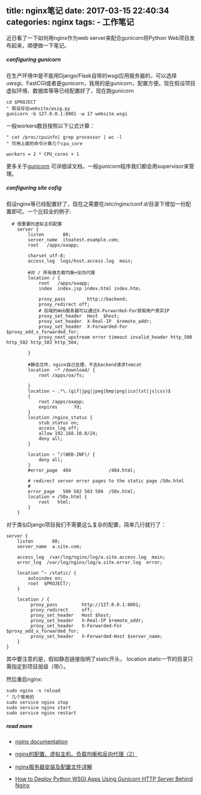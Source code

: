 title: nginx笔记
date: 2017-03-15 22:40:34
categories: nginx
tags:
    - 工作笔记
---

近日看了一下如何用nginx作为web server来配合gunicorn将Python Web项目发布起来，顺便做一下笔记。

##### configuring gunicorn

在生产环境中是不能用Django/Flask自带的wsgi应用服务器的，可以选择uwsgi、FastCGI或者是gunicorn，我用的是gunicorn，配置方便。现在假设项目虚拟环境、数据库等等已经配置好了，现在跑gunicorn

```
cd $PROJECT
" 假设存在website/wsig.py
gunicorn -b 127.0.0.1:8001 -w 17 website.wsgi
```

一般workers数目按照以下公式计算：

```
" cat /proc/cpuinfo| grep processor | wc -l
" 可用上面的命令计算几个cpu_core

workers = 2 * CPU_cores + 1
```

更多关于[gunicorn](http://gunicorn.org/#docs) 可详细读文档，一般gunicorn程序我们都会用supervisor来管理。

<!--more-->

##### configuring site cofig

假设nginx等已经配置好了，现在之需要在/etc/nginx/conf.d/目录下增加一份配置即可。一个比较全的例子:

```
  # 很重要的虚拟主机配置
    server {
        listen       80;
        server_name  itoatest.example.com;
        root   /apps/oaapp;

        charset utf-8;
        access_log  logs/host.access.log  main;

        #对 / 所有做负载均衡+反向代理
        location / {
            root   /apps/oaapp;
            index  index.jsp index.html index.htm;

            proxy_pass        http://backend;  
            proxy_redirect off;
            # 后端的Web服务器可以通过X-Forwarded-For获取用户真实IP
            proxy_set_header  Host  $host;
            proxy_set_header  X-Real-IP  $remote_addr;  
            proxy_set_header  X-Forwarded-For  $proxy_add_x_forwarded_for;
            proxy_next_upstream error timeout invalid_header http_500 http_502 http_503 http_504;

        }

        #静态文件，nginx自己处理，不去backend请求tomcat
        location  ~* /download/ {  
            root /apps/oa/fs;  

        }
        location ~ .*\.(gif|jpg|jpeg|bmp|png|ico|txt|js|css)$   
        {   
            root /apps/oaapp;   
            expires      7d; 
        }
        location /nginx_status {
            stub_status on;
            access_log off;
            allow 192.168.10.0/24;
            deny all;
        }

        location ~ ^/(WEB-INF)/ {   
            deny all;   
        }
        #error_page  404              /404.html;

        # redirect server error pages to the static page /50x.html
        #
        error_page   500 502 503 504  /50x.html;
        location = /50x.html {
            root   html;
        }
    }
```

对于类似Django项目我们不需要这么复杂的配置，简单几行就行了：

```
server {
    listen       80;
    server_name  a.site.com;

    access_log  /var/log/nginx/log/a.site.access.log  main;
    error_log  /var/log/nginx/log/a.site.error.log  error;

    location ^~ /static/ {
        autoindex on;
        root  $PROJECT/;
    }

    location / {
         proxy_pass         http://127.0.0.1:8001;
         proxy_redirect     off;
         proxy_set_header   Host $host;
         proxy_set_header   X-Real-IP $remote_addr;
         proxy_set_header   X-Forwarded-For $proxy_add_x_forwarded_for;
         proxy_set_header   X-Forwarded-Host $server_name;
    }
}
```

其中要注意的是，假如静态链接指明了static开头， location static一节的目录只需指定到项目层级（带/）。

然后重启nginx:

```
sudo nginx -s reload
" 几个常用的
sudo service nginx stop
sudo service nginx start
sudo service nginx restart
```

##### read more

* [nginx documentation](http://nginx.org/en/docs/)


* [nginx的配置、虚拟主机、负载均衡和反向代理（2）](https://www.zybuluo.com/phper/note/90310)

* [nginx服务器安装及配置文件详解](https://segmentfault.com/a/1190000002797601)

* [How to Deploy Python WSGI Apps Using Gunicorn HTTP Server Behind Nginx](https://www.digitalocean.com/community/tutorials/how-to-deploy-python-wsgi-apps-using-gunicorn-http-server-behind-nginx)

  ​